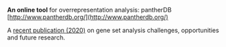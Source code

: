 
**An online tool** for overrepresentation analysis: pantherDB   [http://www.pantherdb.org/](http://www.pantherdb.org/)



A [recent publication (2020)](https://www.frontiersin.org/articles/10.3389/fgene.2020.00654/full) on gene set analysis challenges, opportunities and future research. 

